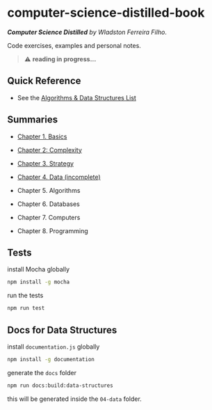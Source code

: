 # computer-science-distilled-book

_**Computer Science Distilled** by Wladston Ferreira Filho_.

Code exercises, examples and personal notes.

> :warning: **reading in progress...**

## Quick Reference

* See the [Algorithms & Data Structures List](./algorithms.md)

## Summaries

* [Chapter 1. Basics](./01-basics/summary.md)

* [Chapter 2: Complexity](./02-complexity/summary.md)

* [Chapter 3. Strategy](./03-strategy/summary.md)

* [Chapter 4. Data (incomplete)](./04-data/summary.md)

* Chapter 5. Algorithms

* Chapter 6. Databases

* Chapter 7. Computers

* Chapter 8. Programming

## Tests

install Mocha globally

```sh
npm install -g mocha
```

run the tests

```sh
npm run test
```

## Docs for Data Structures

install `documentation.js` globally

```sh
npm install -g documentation
```

generate the `docs` folder

```sh
npm run docs:build:data-structures
```

this will be generated inside the `04-data` folder.
